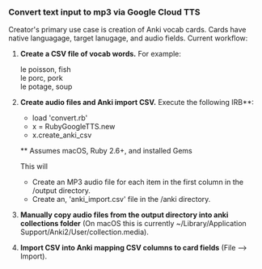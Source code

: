 ### Convert text input to mp3 via Google Cloud TTS

Creator's primary use case is creation of Anki vocab cards. Cards have native languagage, target lanugage, and audio fields. Current workflow:

1. **Create a CSV file of vocab words.** For example:

   le poisson, fish  
   le porc, pork  
   le potage, soup  

2. **Create audio files and Anki import CSV.** Execute the following IRB**:
   - load 'convert.rb'
   - x = RubyGoogleTTS.new
   - x.create_anki_csv
 
   ** Assumes macOS, Ruby 2.6+, and installed Gems

   This will 
   - Create an MP3 audio file for each item in the first column in the /output directory.
   - Create an, 'anki_import.csv' file in the /anki directory.


3. **Manually copy audio files from the output directory into anki collections folder** (On macOS this is currently ~/Library/Application Support/Anki2/User/collection.media).
4. **Import CSV into Anki mapping CSV columns to card fields** (File --> Import).

